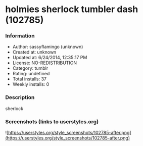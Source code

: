 # holmies sherlock tumbler dash (102785)

### Information
- Author: sassyflamingo (unknown)
- Created at: unknown
- Updated at: 6/24/2014, 12:35:17 PM
- License: NO-REDISTRIBUTION
- Category: tumblr
- Rating: undefined
- Total installs: 37
- Weekly installs: 0


### Description
sherlock


### Screenshots (links to userstyles.org)
![https://userstyles.org/style_screenshots/102785-after.png](https://userstyles.org/style_screenshots/102785-after.png)


